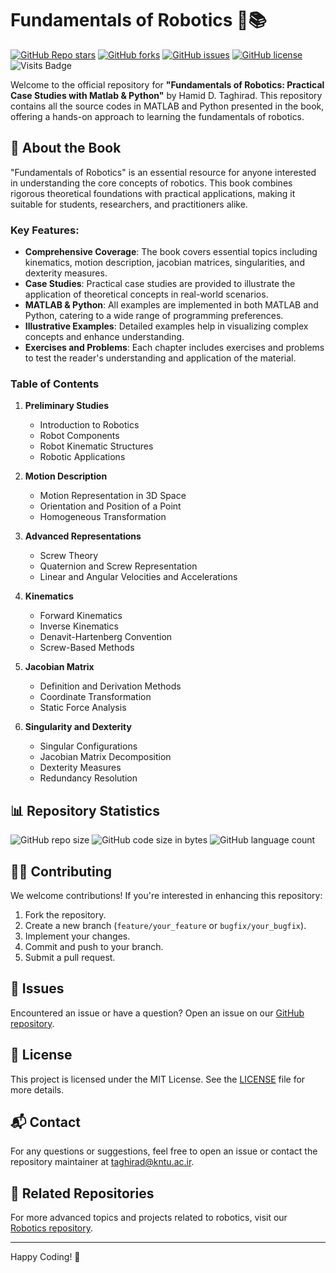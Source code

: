 # Fundamentals of Robotics 🤖📚

[![GitHub Repo stars](https://img.shields.io/github/stars/aras-labs/Fundamentals_of_Robotics?style=social)](https://github.com/aras-labs/Fundamentals_of_Robotics/stargazers)
[![GitHub forks](https://img.shields.io/github/forks/aras-labs/Fundamentals_of_Robotics?style=social)](https://github.com/aras-labs/Fundamentals_of_Robotics/network/members)
[![GitHub issues](https://img.shields.io/github/issues/aras-labs/Fundamentals_of_Robotics)](https://github.com/aras-labs/Fundamentals_of_Robotics/issues)
[![GitHub license](https://img.shields.io/github/license/aras-labs/Fundamentals_of_Robotics)](https://github.com/aras-labs/Fundamentals_of_Robotics/blob/main/LICENSE)
![Visits Badge](https://badges.pufler.dev/visits/aras-labs/Fundamentals_of_Robotics)

Welcome to the official repository for **"Fundamentals of Robotics: Practical Case Studies with Matlab & Python"** by Hamid D. Taghirad. This repository contains all the source codes in MATLAB and Python presented in the book, offering a hands-on approach to learning the fundamentals of robotics.

## 📖 About the Book

"Fundamentals of Robotics" is an essential resource for anyone interested in understanding the core concepts of robotics. This book combines rigorous theoretical foundations with practical applications, making it suitable for students, researchers, and practitioners alike. 

### Key Features:
- **Comprehensive Coverage**: The book covers essential topics including kinematics, motion description, jacobian matrices, singularities, and dexterity measures.
- **Case Studies**: Practical case studies are provided to illustrate the application of theoretical concepts in real-world scenarios.
- **MATLAB & Python**: All examples are implemented in both MATLAB and Python, catering to a wide range of programming preferences.
- **Illustrative Examples**: Detailed examples help in visualizing complex concepts and enhance understanding.
- **Exercises and Problems**: Each chapter includes exercises and problems to test the reader's understanding and application of the material.

### Table of Contents

1. **Preliminary Studies**
   - Introduction to Robotics
   - Robot Components
   - Robot Kinematic Structures
   - Robotic Applications

2. **Motion Description**
   - Motion Representation in 3D Space
   - Orientation and Position of a Point
   - Homogeneous Transformation

3. **Advanced Representations**
   - Screw Theory
   - Quaternion and Screw Representation
   - Linear and Angular Velocities and Accelerations

4. **Kinematics**
   - Forward Kinematics
   - Inverse Kinematics
   - Denavit-Hartenberg Convention
   - Screw-Based Methods

5. **Jacobian Matrix**
   - Definition and Derivation Methods
   - Coordinate Transformation
   - Static Force Analysis

6. **Singularity and Dexterity**
   - Singular Configurations
   - Jacobian Matrix Decomposition
   - Dexterity Measures
   - Redundancy Resolution

## 📊 Repository Statistics

![GitHub repo size](https://img.shields.io/github/repo-size/aras-labs/Fundamentals_of_Robotics)
![GitHub code size in bytes](https://img.shields.io/github/languages/code-size/aras-labs/Fundamentals_of_Robotics)
![GitHub language count](https://img.shields.io/github/languages/count/aras-labs/Fundamentals_of_Robotics)

## 👨‍💻 Contributing

We welcome contributions! If you're interested in enhancing this repository:

1. Fork the repository.
2. Create a new branch (`feature/your_feature` or `bugfix/your_bugfix`).
3. Implement your changes.
4. Commit and push to your branch.
5. Submit a pull request.

## 🐛 Issues

Encountered an issue or have a question? Open an issue on our [GitHub repository](https://github.com/aras-labs/Robotics/issues).

## 📜 License

This project is licensed under the MIT License. See the [LICENSE](LICENSE) file for more details.

## 📬 Contact

For any questions or suggestions, feel free to open an issue or contact the repository maintainer at [taghirad@kntu.ac.ir](mailto:taghirad@kntu.ac.ir).

## 🔗 Related Repositories

For more advanced topics and projects related to robotics, visit our [Robotics repository](https://github.com/aras-labs/Robotics).

---

Happy Coding! 🎉
